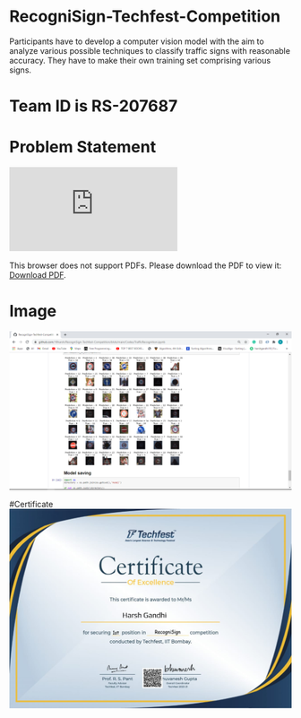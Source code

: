 # RecogniSign-Techfest-Competition
Participants have to develop a computer vision model with the aim to analyze various possible techniques to classify traffic signs with reasonable accuracy. They have to make their own training set comprising various signs.

# Team ID is RS-207687

# Problem Statement
<object data="https://github.com/18harsh/RecogniSign-Techfest-Competition/blob/main/RecogniSign.pdf" type="application/pdf" width="700px" height="700px">
    <embed src="https://github.com/18harsh/RecogniSign-Techfest-Competition/blob/main/RecogniSign.pdf">
        <p>This browser does not support PDFs. Please download the PDF to view it: <a href="https://github.com/18harsh/RecogniSign-Techfest-Competition/blob/main/RecogniSign.pdf">Download PDF</a>.</p>
    </embed>
</object>

# Image
![image](<https://github.com/18harsh/RecogniSign-Techfest-Competition/blob/main/2021-01-30.png>)

#Certificate
![image](<https://github.com/18harsh/RecogniSign-Techfest-Competition/blob/main/techfest.jpeg>)
